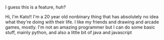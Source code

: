 I guess this is a feature, huh?

Hi, I'm Kato!! I'm a 20 year old nonbinary thing that has absolutely no idea what they're doing with their life. I like my friends and drawing and arcade games, mostly. I'm not an amazing programmer but I can do some basic stuff, mainly python, and also a little bit of java and javascript

<!---
KatoGalaxy/KatoGalaxy is a ✨ special ✨ repository because its `README.md` (this file) appears on your GitHub profile.
You can click the Preview link to take a look at your changes.
--->

